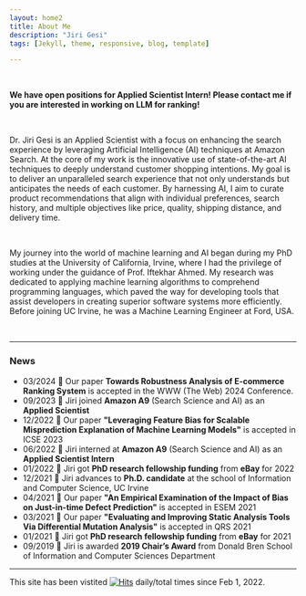 ```yaml
---
layout: home2
title: About Me
description: "Jiri Gesi"
tags: [Jekyll, theme, responsive, blog, template]

---
```



<br />

**We have open positions for Applied Scientist Intern! Please contact me if you are interested in working on LLM for ranking!**

<br />

Dr. Jiri Gesi is an Applied Scientist with a focus on enhancing the search experience by leveraging Artificial Intelligence (AI) techniques at Amazon Search. At the core of my work is the innovative use of state-of-the-art AI techniques to deeply understand customer shopping intentions. My goal is to deliver an unparalleled search experience that not only understands but anticipates the needs of each customer. By harnessing AI, I aim to curate product recommendations that align with individual preferences, search history, and multiple objectives like price, quality, shipping distance, and delivery time. 

<br />

My journey into the world of machine learning and AI began during my PhD studies at the University of California, Irvine, where I had the privilege of working under the guidance of Prof. Iftekhar Ahmed. My research was dedicated to applying machine learning algorithms to comprehend programming languages, which paved the way for developing tools that assist developers in creating superior software systems more efficiently. Before joining UC Irvine, he was a Machine Learning Engineer at Ford, USA. 
 

<br />

---
### News
- 03/2024 📢 Our paper **Towards Robustness Analysis of E-commerce Ranking System** is accepted in the WWW (The Web) 2024 Conference.
- 09/2023 📢 Jiri joined **Amazon A9** (Search Science and AI) as an **Applied Scientist** 
- 12/2022 📢 Our paper **"Leveraging Feature Bias for Scalable Misprediction Explanation of Machine Learning Models"** is accepted in ICSE 2023
- 06/2022 📢 Jiri interned at **Amazon A9** (Search Science and AI) as an **Applied Scientist Intern**  
- 01/2022 📢 Jiri got **PhD research fellowship funding** from **eBay** for 2022
- 12/2021 📢 Jiri advances to **Ph.D. candidate** at the school of Information and Computer Science, UC Irvine
- 04/2021 📢 Our paper **"An Empirical Examination of the Impact of Bias on Just-in-time Defect Prediction"** is accepted in ESEM 2021
- 03/2021 📢 Our paper **"Evaluating and Improving Static Analysis Tools Via Differential Mutation Analysis"** is accepted in QRS 2021
- 01/2021 📢 Jiri got **PhD research fellowship funding** from **eBay** for 2021
- 09/2019 📢 Jiri is awarded **2019 Chair’s Award** from Donald Bren School of Information and Computer Sciences Department

---

This site has been vistited 
[![Hits](https://hits.seeyoufarm.com/api/count/incr/badge.svg?url=https%3A%2F%2Fjirigesi.github.io&count_bg=%2379C83D&title_bg=%23555555&icon=&icon_color=%23E7E7E7&title=&edge_flat=false)](https://hits.seeyoufarm.com)
daily/total times since Feb 1, 2022. 
